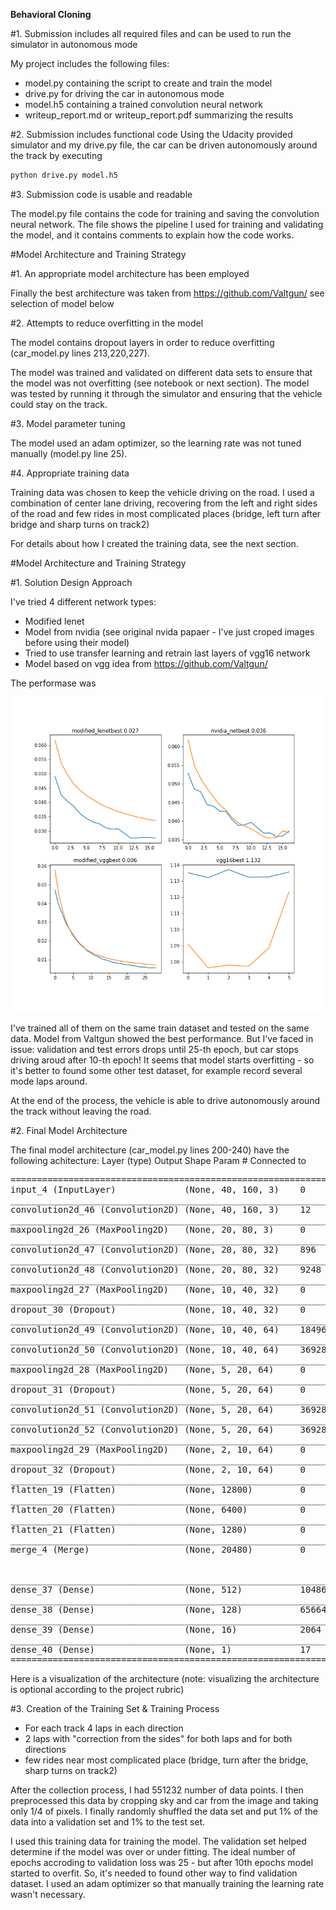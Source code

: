 **Behavioral Cloning** 

[//]: # (Image References)

[image1]: ./images/fitting.png "Visualization"




#1. Submission includes all required files and can be used to run the simulator in autonomous mode

My project includes the following files:
* model.py containing the script to create and train the model
* drive.py for driving the car in autonomous mode
* model.h5 containing a trained convolution neural network 
* writeup_report.md or writeup_report.pdf summarizing the results

#2. Submission includes functional code
Using the Udacity provided simulator and my drive.py file, the car can be driven autonomously around the track by executing 
```sh
python drive.py model.h5
```

#3. Submission code is usable and readable

The model.py file contains the code for training and saving the convolution neural network. The file shows the pipeline I used for training and validating the model, and it contains comments to explain how the code works.

#Model Architecture and Training Strategy

#1. An appropriate model architecture has been employed

Finally the best architecture was taken from https://github.com/Valtgun/  see selection of model below


#2. Attempts to reduce overfitting in the model

The model contains dropout layers in order to reduce overfitting (car_model.py lines 213,220,227). 

The model was trained and validated on different data sets to ensure that the model was not overfitting (see notebook or next section). The model was tested by running it through the simulator and ensuring that the vehicle could stay on the track.

#3. Model parameter tuning

The model used an adam optimizer, so the learning rate was not tuned manually (model.py line 25).

#4. Appropriate training data

Training data was chosen to keep the vehicle driving on the road. I used a combination of center lane driving, recovering from the left and right sides of the road and few rides in most complicated places (bridge, left turn after bridge and sharp turns on track2)

For details about how I created the training data, see the next section. 

#Model Architecture and Training Strategy

#1. Solution Design Approach

I've tried 4 different network types:
* Modified lenet 
* Model from nvidia (see original nvida papaer - I've just croped images before using their model)
* Tried to use transfer learning and retrain last layers of vgg16 network
* Model based on vgg idea from https://github.com/Valtgun/ 

The performase was


![Performance on different models][image1]

I've trained all of them on the same train dataset and tested on the same data. Model from Valtgun showed the best performance. But I've faced in issue: validation and test errors drops until 25-th epoch, but car stops driving aroud after 10-th epoch! It seems that model starts overfitting - so it's better to found some other test dataset, for example record several mode laps around.

At the end of the process, the vehicle is able to drive autonomously around the track without leaving the road.

#2. Final Model Architecture

The final model architecture (car_model.py lines 200-240) have the following achitecture:
Layer (type)                     Output Shape          Param #     Connected to     
<pre>
====================================================================================================
input_4 (InputLayer)             (None, 40, 160, 3)    0                                            
____________________________________________________________________________________________________
convolution2d_46 (Convolution2D) (None, 40, 160, 3)    12          input_4[0][0]                    
____________________________________________________________________________________________________
maxpooling2d_26 (MaxPooling2D)   (None, 20, 80, 3)     0           convolution2d_46[0][0]           
____________________________________________________________________________________________________
convolution2d_47 (Convolution2D) (None, 20, 80, 32)    896         maxpooling2d_26[0][0]            
____________________________________________________________________________________________________
convolution2d_48 (Convolution2D) (None, 20, 80, 32)    9248        convolution2d_47[0][0]           
____________________________________________________________________________________________________
maxpooling2d_27 (MaxPooling2D)   (None, 10, 40, 32)    0           convolution2d_48[0][0]           
____________________________________________________________________________________________________
dropout_30 (Dropout)             (None, 10, 40, 32)    0           maxpooling2d_27[0][0]            
____________________________________________________________________________________________________
convolution2d_49 (Convolution2D) (None, 10, 40, 64)    18496       dropout_30[0][0]                 
____________________________________________________________________________________________________
convolution2d_50 (Convolution2D) (None, 10, 40, 64)    36928       convolution2d_49[0][0]           
____________________________________________________________________________________________________
maxpooling2d_28 (MaxPooling2D)   (None, 5, 20, 64)     0           convolution2d_50[0][0]           
____________________________________________________________________________________________________
dropout_31 (Dropout)             (None, 5, 20, 64)     0           maxpooling2d_28[0][0]            
____________________________________________________________________________________________________
convolution2d_51 (Convolution2D) (None, 5, 20, 64)     36928       dropout_31[0][0]                 
____________________________________________________________________________________________________
convolution2d_52 (Convolution2D) (None, 5, 20, 64)     36928       convolution2d_51[0][0]           
____________________________________________________________________________________________________
maxpooling2d_29 (MaxPooling2D)   (None, 2, 10, 64)     0           convolution2d_52[0][0]           
____________________________________________________________________________________________________
dropout_32 (Dropout)             (None, 2, 10, 64)     0           maxpooling2d_29[0][0]            
____________________________________________________________________________________________________
flatten_19 (Flatten)             (None, 12800)         0           dropout_30[0][0]                 
____________________________________________________________________________________________________
flatten_20 (Flatten)             (None, 6400)          0           dropout_31[0][0]                 
____________________________________________________________________________________________________
flatten_21 (Flatten)             (None, 1280)          0           dropout_32[0][0]                 
____________________________________________________________________________________________________
merge_4 (Merge)                  (None, 20480)         0           flatten_19[0][0]                 
                                                                   flatten_20[0][0]                 
                                                                   flatten_21[0][0]                 
____________________________________________________________________________________________________
dense_37 (Dense)                 (None, 512)           10486272    merge_4[0][0]                    
____________________________________________________________________________________________________
dense_38 (Dense)                 (None, 128)           65664       dense_37[0][0]                   
____________________________________________________________________________________________________
dense_39 (Dense)                 (None, 16)            2064        dense_38[0][0]                   
____________________________________________________________________________________________________
dense_40 (Dense)                 (None, 1)             17          dense_39[0][0]                   
====================================================================================================
</pre>

Here is a visualization of the architecture (note: visualizing the architecture is optional according to the project rubric)


#3. Creation of the Training Set & Training Process

* For each track 4 laps in each direction
* 2 laps with "correction from the sides" for both laps and for both directions
* few rides near most complicated place (bridge, turn after the bridge, sharp turns on track2)


After the collection process, I had 551232 number of data points. I then preprocessed this data by cropping sky and car from the image and taking only 1/4 of pixels.
I finally randomly shuffled the data set and put 1% of the data into a validation set and 1% to the test set. 

I used this training data for training the model. The validation set helped determine if the model was over or under fitting. The ideal number of epochs accroding to validation loss was 25 - but after 10th epochs model started to overfit. So, it's needed to found other way to find validation dataset. I used an adam optimizer so that manually training the learning rate wasn't necessary.
